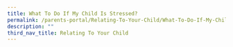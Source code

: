 ```yaml
---
title: What To Do If My Child Is Stressed?
permalink: /parents-portal/Relating-To-Your-Child/What-To-Do-If-My-Child-Is-Stressed/
description: ""
third_nav_title: Relating To Your Child
---
```


